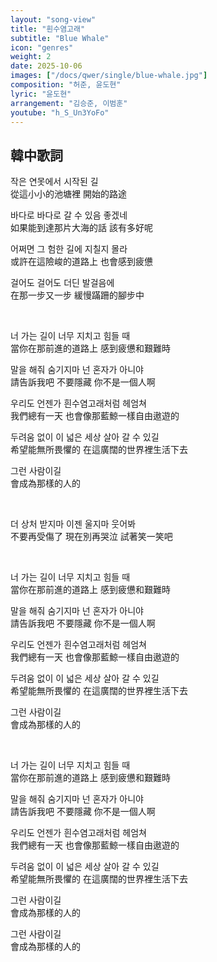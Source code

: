 ```yaml
---
layout: "song-view"
title: "흰수염고래"
subtitle: "Blue Whale"
icon: "genres"
weight: 2
date: 2025-10-06
images: ["/docs/qwer/single/blue-whale.jpg"]
composition: "허준, 윤도현"
lyric: "윤도현"
arrangement: "김승준, 이범훈"
youtube: "h_S_Un3YoFo"
---
```


## 韓中歌詞

작은 연못에서 시작된 길  
從這小小的池塘裡 開始的路途  

바다로 바다로 갈 수 있음 좋겠네  
如果能到達那片大海的話 該有多好呢  

어쩌면 그 험한 길에 지칠지 몰라  
或許在這險峻的道路上 也會感到疲憊  

걸어도 걸어도 더딘 발걸음에  
在那一步又一步 緩慢蹣跚的腳步中  

<br>

너 가는 길이 너무 지치고 힘들 때  
當你在那前進的道路上 感到疲憊和艱難時  

말을 해줘 숨기지마 넌 혼자가 아니야  
請告訴我吧 不要隱藏 你不是一個人啊  

우리도 언젠가 흰수염고래처럼 헤엄쳐  
我們總有一天 也會像那藍鯨一樣自由遨遊的  

두려움 없이 이 넓은 세상 살아 갈 수 있길  
希望能無所畏懼的 在這廣闊的世界裡生活下去  

그런 사람이길  
會成為那樣的人的  

<br>

더 상처 받지마 이젠 울지마 웃어봐  
不要再受傷了 現在別再哭泣 試著笑一笑吧  

<br>

너 가는 길이 너무 지치고 힘들 때  
當你在那前進的道路上 感到疲憊和艱難時  

말을 해줘 숨기지마 넌 혼자가 아니야  
請告訴我吧 不要隱藏 你不是一個人啊  

우리도 언젠가 흰수염고래처럼 헤엄쳐  
我們總有一天 也會像那藍鯨一樣自由遨遊的  

두려움 없이 이 넓은 세상 살아 갈 수 있길  
希望能無所畏懼的 在這廣闊的世界裡生活下去  

그런 사람이길  
會成為那樣的人的  

<br>

너 가는 길이 너무 지치고 힘들 때  
當你在那前進的道路上 感到疲憊和艱難時  

말을 해줘 숨기지마 넌 혼자가 아니야  
請告訴我吧 不要隱藏 你不是一個人啊  

우리도 언젠가 흰수염고래처럼 헤엄쳐  
我們總有一天 也會像那藍鯨一樣自由遨遊的  

두려움 없이 이 넓은 세상 살아 갈 수 있길  
希望能無所畏懼的 在這廣闊的世界裡生活下去  

그런 사람이길  
會成為那樣的人的  

그런 사람이길  
會成為那樣的人的  
